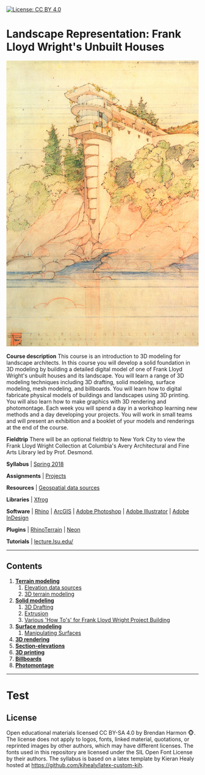 [![License: CC BY 4.0](https://img.shields.io/badge/License-CC%20BY%204.0-lightgrey.svg)](https://creativecommons.org/licenses/by/4.0/)

# Landscape Representation: Frank Lloyd Wright's Unbuilt Houses

<p align="center"><img src="images/wright/morris.jpg" height="750"></p>

**Course description**
This course is an introduction to 3D modeling for landscape architects.
In this course you will develop a solid foundation in 3D modeling
by building a detailed digital model of one of
Frank Lloyd Wright's unbuilt houses and its landscape.
You will learn a range of 3D modeling techniques including
3D drafting, solid modeling, surface modeling,  mesh modeling, and billboards.
You will learn how to digital fabricate physical models
of buildings and landscapes using 3D printing.
You will also learn how to make graphics with
3D rendering and photomontage.
Each week you will spend a day in a workshop
learning new methods
and a day developing your projects.
You will work in small teams and
will present an exhibition and a booklet of your
models and renderings at the end of the course.

**Fieldtrip**
There will be an optional fieldtrip to New York City
to view the Frank Lloyd Wright Collection
at Columbia's Avery Architectural and Fine Arts Library
led by Prof. Desmond.

**Syllabus** | [Spring 2018](syllabus-2018.pdf)

**Assignments** | [Projects](projects.md)

**Resources** | [Geospatial data sources](data.md)

**Libraries** | [Xfrog](http://xfrog.com/)

**Software** |
[Rhino](https://www.rhino3d.com/) |
[ArcGIS](http://www.rhinoterrain.com/) |
[Adobe Photoshop](http://www.adobe.com/products/photoshop.html) |
[Adobe Illustrator](http://www.adobe.com/products/illustrator.html) |
[Adobe InDesign](http://www.adobe.com/products/indesign.html)

**Plugins** |
[RhinoTerrain](http://www.rhinoterrain.com/en/home.html) |
[Neon](http://v5.rhino3d.com/group/neon)

**Tutorials** |
[lecture.lsu.edu/](https://lecture.lsu.edu/)


---
## Contents

1. [**Terrain modeling**](terrain-modeling.md)
    1. [Elevation data sources](terrain-modeling.md#elevation-data-sources)
    2. [3D terrain modeling](terrain-modeling.md#3d-terrain-modeling)
2. [**Solid modeling**](solid-modeling.md)
    1. [3D Drafting](#3d-drafting)
    2. [Extrusion](#extrusion)
    3. [Various 'How To's' for Frank Lloyd Wright Project Building](#how-tos)
3. [**Surface modeling**](surface-modeling.md)
    1. [Manipulating Surfaces](#Manipulating-Solid-Surfaces)
4. [**3D rendering**](3d-rendering.md)
5. [**Section-elevations**](section-elevations.md)
6. [**3D printing**](3d-printing.md)
7. [**Billboards**](billboards.md)
8. [**Photomontage**](photomontage.md)
---

# Test

## License
Open educational materials licensed CC BY-SA 4.0 by Brendan Harmon :monkey_face:. The license does not apply to logos, fonts, linked material, quotations, or reprinted images by other authors, which may have different licenses. The fonts used in this repository are licensed under the SIL Open Font License by their authors. The syllabus is based on a latex template by Kieran Healy hosted at https://github.com/kjhealy/latex-custom-kjh.
